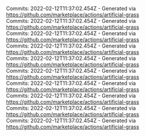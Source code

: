 Commits: 2022-02-12T11:37:02.454Z - Generated via https://github.com/marketplace/actions/artificial-grass
<br>
Commits: 2022-02-12T11:37:02.454Z - Generated via https://github.com/marketplace/actions/artificial-grass
<br>
Commits: 2022-02-12T11:37:02.454Z - Generated via https://github.com/marketplace/actions/artificial-grass
<br>
Commits: 2022-02-12T11:37:02.454Z - Generated via https://github.com/marketplace/actions/artificial-grass
<br>
Commits: 2022-02-12T11:37:02.454Z - Generated via https://github.com/marketplace/actions/artificial-grass
<br>
Commits: 2022-02-12T11:37:02.454Z - Generated via https://github.com/marketplace/actions/artificial-grass
<br>
Commits: 2022-02-12T11:37:02.454Z - Generated via https://github.com/marketplace/actions/artificial-grass
<br>
Commits: 2022-02-12T11:37:02.454Z - Generated via https://github.com/marketplace/actions/artificial-grass
<br>
Commits: 2022-02-12T11:37:02.454Z - Generated via https://github.com/marketplace/actions/artificial-grass
<br>
Commits: 2022-02-12T11:37:02.454Z - Generated via https://github.com/marketplace/actions/artificial-grass
<br>
